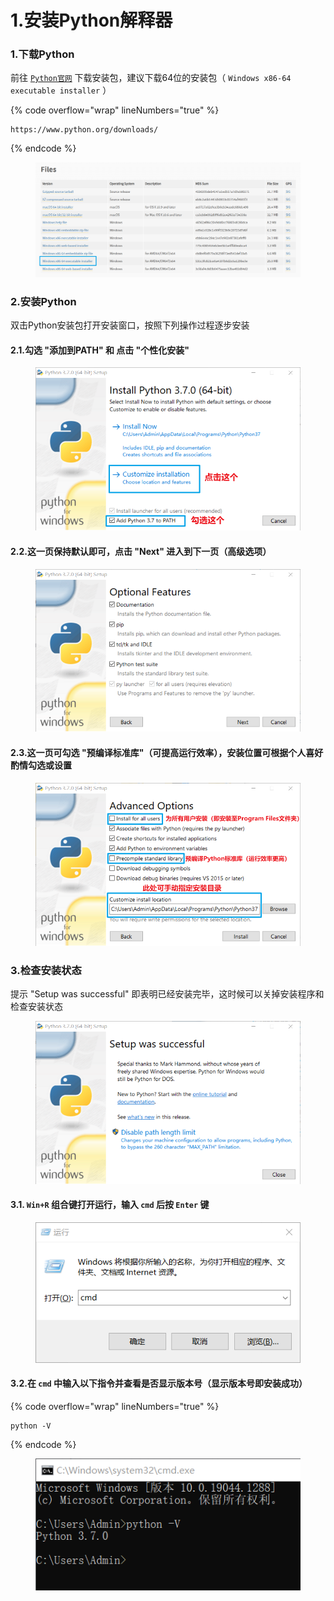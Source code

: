 # 1.安装Python解释器

### 1.下载Python

前往 [`Python官网`](https://www.python.org/) 下载安装包，建议下载64位的安装包（ `Windows x86-64 executable installer` ）

{% code overflow="wrap" lineNumbers="true" %}
```
https://www.python.org/downloads/
```
{% endcode %}

<figure><img src=".gitbook/assets/Snipaste_2024-11-16_20-45-46.png" alt=""><figcaption></figcaption></figure>

### 2.安装Python

双击Python安装包打开安装窗口，按照下列操作过程逐步安装

#### 2.1.勾选 "添加到PATH" 和 点击 "个性化安装"

<figure><img src=".gitbook/assets/Snipaste_2024-11-16_20-49-01.png" alt=""><figcaption></figcaption></figure>

#### 2.2.这一页保持默认即可，点击 "Next" 进入到下一页（高级选项）

<figure><img src=".gitbook/assets/Snipaste_2024-11-16_20-53-35.png" alt=""><figcaption></figcaption></figure>

#### 2.3.这一页可勾选 "预编译标准库"（可提高运行效率），安装位置可根据个人喜好酌情勾选或设置

<figure><img src=".gitbook/assets/Snipaste_2024-11-16_21-03-50.png" alt=""><figcaption></figcaption></figure>

### 3.检查安装状态

提示 "Setup was successful" 即表明已经安装完毕，这时候可以关掉安装程序和检查安装状态

<figure><img src=".gitbook/assets/Snipaste_2024-11-16_21-19-01.png" alt=""><figcaption></figcaption></figure>

#### 3.1. `Win+R` 组合键打开运行，输入 `cmd` 后按 `Enter` 键

<figure><img src=".gitbook/assets/Snipaste_2024-11-16_21-21-29.png" alt=""><figcaption></figcaption></figure>

#### 3.2.在 `cmd` 中输入以下指令并查看是否显示版本号（显示版本号即安装成功）

{% code overflow="wrap" lineNumbers="true" %}
```batch
python -V
```
{% endcode %}

<figure><img src=".gitbook/assets/Snipaste_2024-11-16_21-24-40.png" alt=""><figcaption></figcaption></figure>

